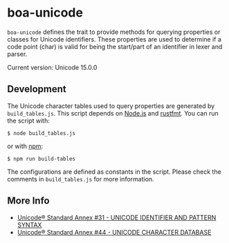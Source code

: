 # boa-unicode

`boa-unicode` defines the trait to provide methods for querying properties or classes for Unicode identifiers. These properties are used to determine if a code point (char) is valid for being the start/part of an identifier in lexer and parser.

Current version: Unicode 15.0.0

## Development

The Unicode character tables used to query properties are generated by `build_tables.js`. This script depends on [Node.js](https://nodejs.org/en/) and [rustfmt](https://github.com/rust-lang/rustfmt). You can run the script with:

```
$ node build_tables.js
```

or with [npm](https://www.npmjs.com/):

```
$ npm run build-tables
```

The configurations are defined as constants in the script. Please check the comments in `build_tables.js` for more information.

## More Info

- [Unicode® Standard Annex #31 - UNICODE IDENTIFIER AND PATTERN SYNTAX](https://unicode.org/reports/tr31/)
- [Unicode® Standard Annex #44 - UNICODE CHARACTER DATABASE](https://unicode.org/reports/tr44/)
